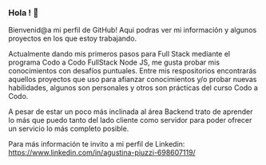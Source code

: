 ### Hola ! 👋

Bienvenid@a mi perfil de GitHub! Aqui podras ver mi información y algunos proyectos en los que estoy trabajando. 

Actualmente dando mis primeros pasos para Full Stack mediante el programa Codo a Codo FullStack Node JS, me gusta probar mis conocimientos con desafíos puntuales. Entre mis respositorios encontrarás aquellos proyectos que uso para afianzar conocimientos y/o probar nuevas habilidades, algunos son personales y otros son prácticas del curso Codo a Codo. 

A pesar de estar un poco más inclinada al área Backend trato de aprender lo más que puedo tanto del lado cliente como servidor para poder ofrecer un servicio lo más completo posible. 

Para más información te invito a mi perfil de Linkedin: https://www.linkedin.com/in/agustina-piuzzi-698607119/



<!--
**AgusBelP/AgusBelP** is a ✨ _special_ ✨ repository because its `README.md` (this file) appears on your GitHub profile.

Here are some ideas to get you started:

- 🔭 I’m currently working on ...
- 🌱 I’m currently learning ...
- 👯 I’m looking to collaborate on ...
- 🤔 I’m looking for help with ...
- 💬 Ask me about ...
- 📫 How to reach me: ...
- 😄 Pronouns: ...
- ⚡ Fun fact: ...
-->
